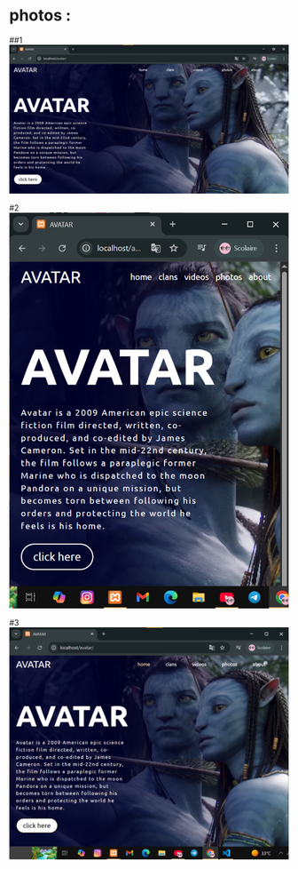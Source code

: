 # photos :
##1
![Description de l'image](https://github.com/ZEBIRIxFR/plateforme_de_streaming-/blob/main/Capture%20d%E2%80%99%C3%A9cran%20AVATAR.png?raw=true)


#2
![Description de l'image](https://github.com/ZEBIRIxFR/plateforme_de_streaming-/blob/main/Capture%20d%E2%80%99%C3%A9cran%20AVATAR2.png?raw=true)


#3
![Description de l'image](https://github.com/ZEBIRIxFR/plateforme_de_streaming-/blob/main/Capture%20d%E2%80%99%C3%A9cran%20AVATAR3.png?raw=true)


